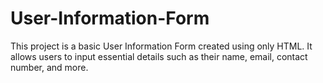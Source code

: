 # User-Information-Form
This project is a basic User Information Form created using only HTML. It allows users to input essential details such as their name, email, contact number, and more.
